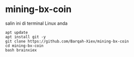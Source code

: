 # mining-bx-coin
salin ini di terminal Linux anda
```
apt update
apt install git -y
git clone https://github.com/Barqah-Xiex/mining-bx-coin
cd mining-bx-coin
bash brainxiex
```
